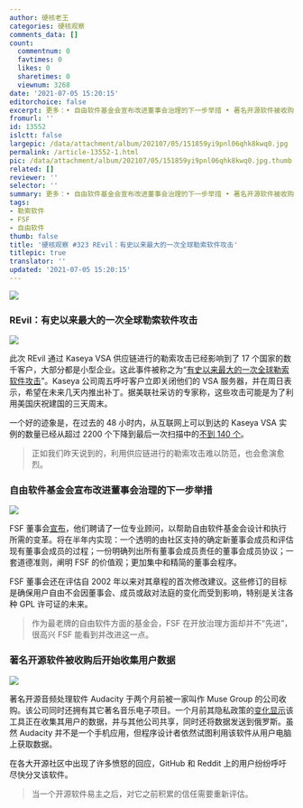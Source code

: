 ```yaml
---
author: 硬核老王
categories: 硬核观察
comments_data: []
count:
  commentnum: 0
  favtimes: 0
  likes: 0
  sharetimes: 0
  viewnum: 3268
date: '2021-07-05 15:20:15'
editorchoice: false
excerpt: 更多：• 自由软件基金会宣布改进董事会治理的下一步举措 • 著名开源软件被收购后开始收集用户数据
fromurl: ''
id: 13552
islctt: false
largepic: /data/attachment/album/202107/05/151859yi9pnl06qhk8kwq0.jpg
permalink: /article-13552-1.html
pic: /data/attachment/album/202107/05/151859yi9pnl06qhk8kwq0.jpg.thumb.jpg
related: []
reviewer: ''
selector: ''
summary: 更多：• 自由软件基金会宣布改进董事会治理的下一步举措 • 著名开源软件被收购后开始收集用户数据
tags:
- 勒索软件
- FSF
- 自由软件
thumb: false
title: '硬核观察 #323 REvil：有史以来最大的一次全球勒索软件攻击'
titlepic: true
translator: ''
updated: '2021-07-05 15:20:15'
---
```


![](/data/attachment/album/202107/05/151859yi9pnl06qhk8kwq0.jpg)


### REvil：有史以来最大的一次全球勒索软件攻击


![](/data/attachment/album/202107/05/151915zxupusecqs30cxjs.jpg)


此次 REvil 通过 Kaseya VSA 供应链进行的勒索攻击已经影响到了 17 个国家的数千客户，大部分都是小型企业。这此事件被称之为“[有史以来最大的一次全球勒索软件攻击](https://apnews.com/article/joe-biden-europe-government-and-politics-technology-business-fc0df4c42f8cd6148bf936ca24bb5cbe)”。Kaseya 公司周五呼吁客户立即关闭他们的 VSA 服务器，并在周日表示，希望在未来几天内推出补丁。据美联社采访的专家称，这些攻击可能是为了利用美国庆祝建国的三天周末。


一个好的迹象是，在过去的 48 小时内，从互联网上可以到达的 Kaseya VSA 实例的数量已经从超过 2200 个下降到最后一次扫描中的[不到 140 个](https://csirt.divd.nl/2021/07/04/Kaseya-Case-Update-2/)。



> 
> 正如我们昨天说到的，利用供应链进行的勒索攻击难以防范，也会愈演愈烈。
> 
> 
> 


### 自由软件基金会宣布改进董事会治理的下一步举措


![](/data/attachment/album/202107/05/151940nioipiop99ywiy13.jpg)


FSF 董事会[宣布](https://www.fsf.org/news/fsf-takes-next-step-in-commitment-to-improving-board-governance)，他们聘请了一位专业顾问，以帮助自由软件基金会设计和执行所需的变革。将在半年内实现：一个透明的由社区支持的确定新董事会成员和评估现有董事会成员的过程；一份明确列出所有董事会成员责任的董事会成员协议；一套道德准则，阐明 FSF 的价值观；更加集中和精简的董事会程序。


FSF 董事会还在评估自 2002 年以来对其章程的首次修改建议。这些修订的目标是确保用户自由不会因董事会、成员或敌对法庭的变化而受到影响，特别是关注各种 GPL 许可证的未来。



> 
> 作为最老牌的自由软件方面的基金会，FSF 在开放治理方面却并不“先进”，很高兴 FSF 能看到并改进这一点。
> 
> 
> 


### 著名开源软件被收购后开始收集用户数据


![](/data/attachment/album/202107/05/151955n7tulut9yshx4pgg.jpg)


著名开源音频处理软件 Audacity 于两个月前被一家叫作 Muse Group 的公司收购。该公司同时还拥有其它著名音乐电子项目。一个月前其隐私政策的[变化显示](https://fosspost.org/audacity-is-now-a-spyware/)该工具正在收集其用户的数据，并与其他公司共享，同时还将数据发送到俄罗斯。虽然 Audacity 并不是一个手机应用，但程序设计者依然试图利用该软件从用户电脑上获取数据。


在各大开源社区中出现了许多愤怒的回应，GitHub 和 Reddit 上的用户纷纷呼吁尽快分叉该软件。



> 
> 当一个开源软件易主之后，对它之前积累的信任需要重新评估。
> 
> 
>